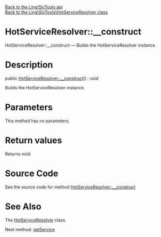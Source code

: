 [Back to the Ling/SicTools api](https://github.com/lingtalfi/SicTools/blob/master/doc/api/Ling/SicTools.md)<br>
[Back to the Ling\SicTools\HotServiceResolver class](https://github.com/lingtalfi/SicTools/blob/master/doc/api/Ling/SicTools/HotServiceResolver.md)


HotServiceResolver::__construct
================



HotServiceResolver::__construct — Builds the HotServiceResolver instance.




Description
================


public [HotServiceResolver::__construct](https://github.com/lingtalfi/SicTools/blob/master/doc/api/Ling/SicTools/HotServiceResolver/__construct.md)() : void




Builds the HotServiceResolver instance.




Parameters
================

This method has no parameters.


Return values
================

Returns void.








Source Code
===========
See the source code for method [HotServiceResolver::__construct](https://github.com/lingtalfi/SicTools/blob/master/HotServiceResolver.php#L47-L51)


See Also
================

The [HotServiceResolver](https://github.com/lingtalfi/SicTools/blob/master/doc/api/Ling/SicTools/HotServiceResolver.md) class.

Next method: [getService](https://github.com/lingtalfi/SicTools/blob/master/doc/api/Ling/SicTools/HotServiceResolver/getService.md)<br>

